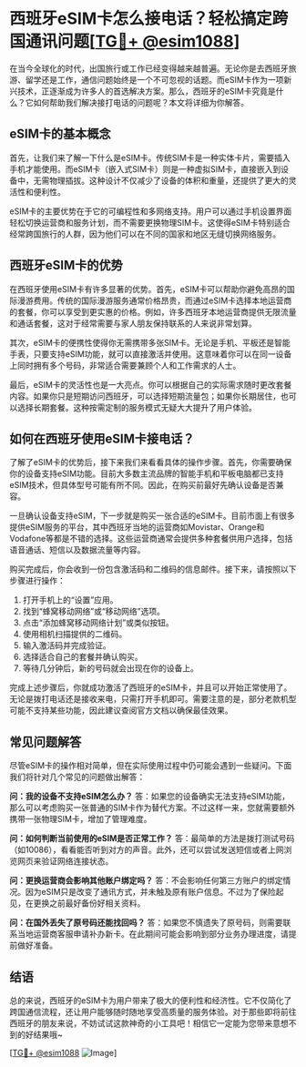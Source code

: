 # 西班牙eSIM卡怎么接电话？轻松搞定跨国通讯问题[[TG💪+ @esim1088](https://t.me/s/esim1088)]

在当今全球化的时代，出国旅行或工作已经变得越来越普遍。无论你是去西班牙旅游、留学还是工作，通信问题始终是一个不可忽视的话题。而eSIM卡作为一项新兴技术，正逐渐成为许多人的首选解决方案。那么，西班牙的eSIM卡究竟是什么？它如何帮助我们解决接打电话的问题呢？本文将详细为你解答。

## eSIM卡的基本概念

首先，让我们来了解一下什么是eSIM卡。传统SIM卡是一种实体卡片，需要插入手机才能使用。而eSIM卡（嵌入式SIM卡）则是一种虚拟SIM卡，直接嵌入到设备中，无需物理插拔。这种设计不仅减少了设备的体积和重量，还提供了更大的灵活性和便利性。

eSIM卡的主要优势在于它的可编程性和多网络支持。用户可以通过手机设置界面轻松切换运营商和服务计划，而不需要更换物理SIM卡。这使得eSIM卡特别适合经常跨国旅行的人群，因为他们可以在不同的国家和地区无缝切换网络服务。

## 西班牙eSIM卡的优势

在西班牙使用eSIM卡有许多显著的优势。首先，eSIM卡可以帮助你避免高昂的国际漫游费用。传统的国际漫游服务通常价格昂贵，而通过eSIM卡选择本地运营商的套餐，你可以享受到更实惠的价格。例如，许多西班牙本地运营商提供无限流量和通话套餐，这对于经常需要与家人朋友保持联系的人来说非常划算。

其次，eSIM卡的便携性使得你无需携带多张SIM卡。无论是手机、平板还是智能手表，只要支持eSIM功能，就可以直接激活并使用。这意味着你可以在同一设备上同时拥有多个号码，非常适合需要兼顾个人和工作需求的人士。

最后，eSIM卡的灵活性也是一大亮点。你可以根据自己的实际需求随时更改套餐内容。如果你只是短期访问西班牙，可以选择短期流量包；如果你长期居住，也可以选择长期套餐。这种按需定制的服务模式无疑大大提升了用户体验。

## 如何在西班牙使用eSIM卡接电话？

了解了eSIM卡的优势后，接下来我们来看看具体的操作步骤。首先，你需要确保你的设备支持eSIM功能。目前大多数主流品牌的智能手机和平板电脑都已支持eSIM技术，但具体型号可能有所不同。因此，在购买前最好先确认设备是否兼容。

一旦确认设备支持eSIM，下一步就是购买一张合适的eSIM卡。目前市面上有很多提供eSIM服务的平台，其中西班牙当地的运营商如Movistar、Orange和Vodafone等都是不错的选择。这些运营商通常会提供多种套餐供用户选择，包括语音通话、短信以及数据流量等内容。

购买完成后，你会收到一份包含激活码和二维码的信息邮件。接下来，请按照以下步骤进行操作：

1. 打开手机上的“设置”应用。
2. 找到“蜂窝移动网络”或“移动网络”选项。
3. 点击“添加蜂窝移动网络计划”或类似按钮。
4. 使用相机扫描提供的二维码。
5. 输入激活码并完成验证。
6. 选择适合自己的套餐并确认购买。
7. 等待几分钟后，新的号码就会出现在你的设备上。

完成上述步骤后，你就成功激活了西班牙的eSIM卡，并且可以开始正常使用了。无论是拨打电话还是接收来电，只需打开手机即可。需要注意的是，部分老款机型可能不支持某些功能，因此建议查阅官方文档以确保最佳效果。

## 常见问题解答

尽管eSIM卡的操作相对简单，但在实际使用过程中仍可能会遇到一些疑问。下面我们将针对几个常见的问题做出解答：

**问：我的设备不支持eSIM怎么办？**
答：如果您的设备确实无法支持eSIM功能，那么可以考虑购买一张普通的SIM卡作为替代方案。不过这样一来，您就需要额外携带一张物理SIM卡，增加了管理难度。

**问：如何判断当前使用的eSIM是否正常工作？**
答：最简单的方法是拨打测试号码（如10086），看看能否听到对方的声音。此外，还可以尝试发送短信或者上网浏览网页来验证网络连接状态。

**问：更换运营商会影响其他账户绑定吗？**
答：不会影响任何第三方账户的绑定情况。因为eSIM只是改变了通讯方式，并未触及原有账户信息。不过为了保险起见，在更换之前最好备份好相关资料。

**问：在国外丢失了原号码还能找回吗？**
答：如果您不慎遗失了原号码，则需要联系当地运营商客服申请补办新卡。在此期间可能会影响到部分业务办理进度，请提前做好准备。

## 结语

总的来说，西班牙的eSIM卡为用户带来了极大的便利性和经济性。它不仅简化了跨国通信流程，还让用户能够随时随地享受高质量的服务体验。对于那些即将前往西班牙的朋友来说，不妨试试这款神奇的小工具吧！相信它一定能为您带来意想不到的好结果哦~

[[TG💪+ @esim1088](https://t.me/s/esim1088) ![Image](https://i.postimg.cc/4NQfJmqS/Snipaste-2025-05-13-00-14-12.png)]